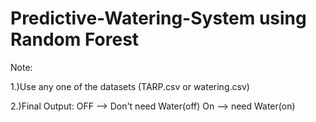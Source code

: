# Predictive-Watering-System using Random Forest
Note:

1.)Use any one of the datasets (TARP.csv or watering.csv)

2.)Final Output: 
OFF --> Don't need  Water(off)
On  --> need Water(on)
